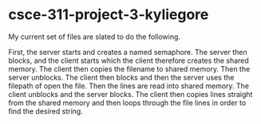 # csce-311-project-3-kyliegore

My current set of files are slated to do the following.

First, the server starts and creates a named semaphore. The server then blocks, and the client starts which the client therefore creates the shared memory. The client then copies the filename to shared memory. Then the server unblocks. The client then blocks and then the server uses the filepath of open the file. Then the lines are read into shared memory. The client unblocks and the server blocks. The client then copies lines straight from the shared memory and then loops through the file lines in order to find the desired string.
